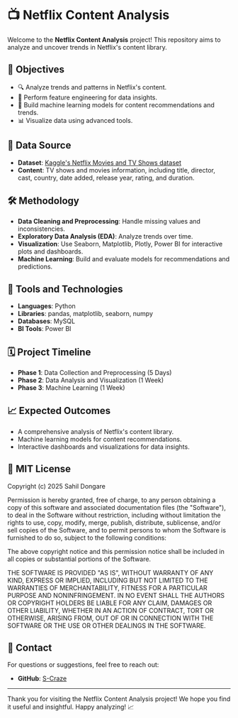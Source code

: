 # 📺 Netflix Content Analysis

Welcome to the **Netflix Content Analysis** project! This repository aims to analyze and uncover trends in Netflix's content library.

## 🎯 Objectives
- 🔍 Analyze trends and patterns in Netflix's content.
- 🧩 Perform feature engineering for data insights.
- 🤖 Build machine learning models for content recommendations and trends.
- 📊 Visualize data using advanced tools.

## 📂 Data Source
- **Dataset**: [Kaggle's Netflix Movies and TV Shows dataset](https://www.kaggle.com/shivamb/netflix-shows)
- **Content**: TV shows and movies information, including title, director, cast, country, date added, release year, rating, and duration.

## 🛠 Methodology
- **Data Cleaning and Preprocessing**: Handle missing values and inconsistencies.
- **Exploratory Data Analysis (EDA)**: Analyze trends over time.
- **Visualization**: Use Seaborn, Matplotlib, Plotly, Power BI for interactive plots and dashboards.
- **Machine Learning**: Build and evaluate models for recommendations and predictions.

## 🧰 Tools and Technologies
- **Languages**: Python
- **Libraries**: pandas, matplotlib, seaborn, numpy
- **Databases**: MySQL
- **BI Tools**: Power BI

## 🗓 Project Timeline
- **Phase 1**: Data Collection and Preprocessing (5 Days)
- **Phase 2**: Data Analysis and Visualization (1 Week)
- **Phase 3**: Machine Learning (1 Week)

## 📈 Expected Outcomes
- A comprehensive analysis of Netflix's content library.
- Machine learning models for content recommendations.
- Interactive dashboards and visualizations for data insights.

## 📜 MIT License

Copyright (c) 2025 Sahil Dongare

Permission is hereby granted, free of charge, to any person obtaining a copy
of this software and associated documentation files (the "Software"), to deal
in the Software without restriction, including without limitation the rights
to use, copy, modify, merge, publish, distribute, sublicense, and/or sell
copies of the Software, and to permit persons to whom the Software is
furnished to do so, subject to the following conditions:

The above copyright notice and this permission notice shall be included in
all copies or substantial portions of the Software.

THE SOFTWARE IS PROVIDED "AS IS", WITHOUT WARRANTY OF ANY KIND, EXPRESS OR
IMPLIED, INCLUDING BUT NOT LIMITED TO THE WARRANTIES OF MERCHANTABILITY,
FITNESS FOR A PARTICULAR PURPOSE AND NONINFRINGEMENT. IN NO EVENT SHALL THE
AUTHORS OR COPYRIGHT HOLDERS BE LIABLE FOR ANY CLAIM, DAMAGES OR OTHER
LIABILITY, WHETHER IN AN ACTION OF CONTRACT, TORT OR OTHERWISE, ARISING FROM,
OUT OF OR IN CONNECTION WITH THE SOFTWARE OR THE USE OR OTHER DEALINGS IN
THE SOFTWARE.

## 📧 Contact
For questions or suggestions, feel free to reach out:
- **GitHub**: [S-Craze](https://github.com/S-Craze)

---

Thank you for visiting the Netflix Content Analysis project! We hope you find it useful and insightful. Happy analyzing! 📈
